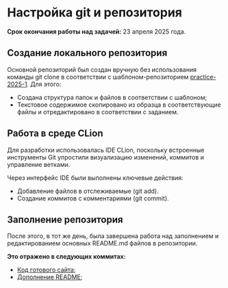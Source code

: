 # Настройка git и репозитория
**Срок окончания работы над задачей:** 23 апреля 2025 года.

## Создание локального репозитория
Основной репозиторий был создан вручную без использования команды git clone в соответствии с шаблоном-репозиторием
[practice-2025-1](https://github.com/mospol/practice-2025-1). Для этого:
- Создана структура папок и файлов в соответствии с шаблоном;
- Текстовое содержимое скопировано из образца в соответствующие файлы и отредактировано в соответствии с заданием.


## Работа в среде CLion
Для разработки использовалась IDE CLion, поскольку встроенные инструменты Git упростили визуализацию изменений, коммитов и управление ветками.

Через интерфейс IDE были выполнены ключевые действия:
- Добавление файлов в отслеживаемые (git add).
- Создание коммитов с комментариями (git commit).

## Заполнение репозитория
После этого, в тот же день, была завершена работа над заполнением  и редактированием основных README.md файлов в репозитории.

**Это отражено в следующих коммитах:**
- [Код готового сайта](https://github.com/KolesnikovaIrina412/praktica/commit/a26d2fdc023d9404ba1d643017834fb096e32fac);
- [Дополнение README](https://github.com/KolesnikovaIrina412/praktica/commit/23841f4624e9388e32640e946146f21e6d19472c);
